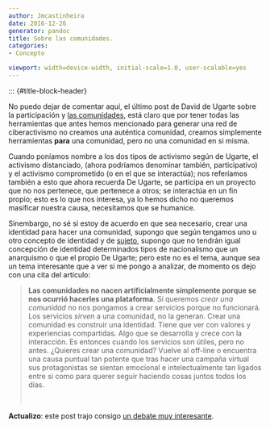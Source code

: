 ```yaml
---
author: Jmcastinheira
date: 2016-12-26
generator: pandoc
title: Sobre las comunidades.
categories:
- Concepto

viewport: width=device-width, initial-scale=1.0, user-scalable=yes
---
```


::: {#title-block-header}

No puedo dejar de comentar aquí, el último post de David de Ugarte sobre
la participación y [las
comunidades](http://www.deugarte.com/mi-comunidad-no-participa), está
claro que por tener todas las herramientas que antes hemos mencionado
para generar una red de ciberactivismo no creamos una auténtica
comunidad, creamos simplemente herramientas **para** una comunidad, pero
no una comunidad en si misma.

Cuando poníamos nombre a los dos tipos de activismo según de Ugarte, el
activismo distanciado, (ahora podríamos denominar también,
participativo) y el activismo comprometido (o en el que se interactúa);
nos referíamos también a esto que ahora recuerda De Ugarte, se participa
en un proyecto que no nos pertenece, que pertenece a otros; se
interactúa en un fin propio; esto es lo que nos interesa, ya lo hemos
dicho no queremos masificar nuestra causa, necesitamos que se humanice.

Sinembargo, no sé si estoy de acuerdo en que sea necesario, crear una
identidad para hacer una comunidad, supongo que según tengamos uno u
otro concepto de identidad y de
[sujeto](http://entelequia.bligoo.com/content/view/141406/El_sujeto.html),
supongo que no tendrán igual concepción de identidad determinados tipos
de nacionalismo que un anarquismo o que el propio De Ugarte; pero este
no es el tema, aunque sea un tema interesante que a ver si me pongo a
analizar, de momento os dejo con una cita del artículo:

> **Las comunidades no nacen artificialmente simplemente porque se nos
> ocurrió hacerles una plataforma**. Si queremos *crear una comunidad*
> no nos pongamos a crear servicios porque no funcionará. Los servicios
> *sirven* a una comunidad, no la generan. Crear una comunidad es
> construir una identidad. Tiene que ver con valores y experiencias
> compartidas. Algo que se desarrolla y crece con la interacción. Es
> entonces cuando los servicios son útiles, pero no antes. ¿Quieres
> crear una comunidad? Vuelve al off-line o encuentra una causa puntual
> tan potente que tras hacer una campaña virtual sus protagonistas se
> sientan emocional e intelectualmente tan ligados entre si como para
> querer seguir haciendo cosas juntos todos los días.
>
>  

**Actualizo**: este post trajo consigo [un debate muy
interesante](http://entelequia.bligoo.com/content/view/199717/Sobre_identidad_y_sujeto.html).
